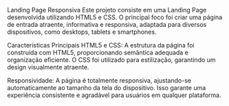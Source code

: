 Landing Page Responsiva
Este projeto consiste em uma Landing Page desenvolvida utilizando HTML5 e CSS. O principal foco foi criar uma página de entrada atraente, informativa e responsiva, adaptada para diversos dispositivos, como desktops, tablets e smartphones.

Características Principais
HTML5 e CSS: A estrutura da página foi construída com HTML5, proporcionando semântica adequada e organização eficiente. O CSS foi utilizado para estilização, garantindo um design visualmente atraente.

Responsividade: A página é totalmente responsiva, ajustando-se automaticamente ao tamanho da tela do dispositivo. Isso garante uma experiência consistente e agradável para usuários em qualquer plataforma.
